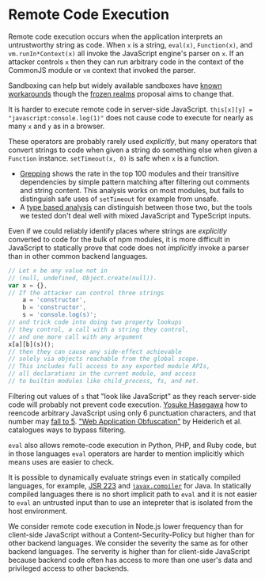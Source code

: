 # Remote Code Execution

Remote code execution occurs when the application interprets an
untrustworthy string as code.  When `x` is a string, `eval(x)`,
`Function(x)`, and `vm.runIn*Context(x)` all
invoke the JavaScript engine's parser on `x`.  If an attacker controls
`x` then they can run arbitrary code in the context of the CommonJS
module or `vm` context that invoked the parser.

Sandboxing can help but widely available sandboxes have
[known workarounds][denicola-vm-run] though the [frozen realms][]
proposal aims to change that.

It is harder to execute remote code in server-side JavaScript.
`this[x][y] = "javascript:console.log(1)"` does not cause code to
execute for nearly as many `x` and `y` as in a browser.

These operators are probably rarely used *explicitly*, but
many operators that convert strings to code when given a string
do something else when given a `Function` instance.
`setTimeout(x, 0)` is safe when `x` is a function.

*  [Grepping](../appendix/experiments.md#grep-problems) shows the rate
   in the top 100 modules and their transitive dependencies by simple
   pattern matching after filtering out comments and string content.
   This analysis works on most modules, but fails to distinguish
   safe uses of `setTimeout` for example from unsafe.
*  A [type based analysis](../appendix/experiments.md#jsconf) can
   distinguish between those two, but the tools we tested don't
   deal well with mixed JavaScript and TypeScript inputs.

Even if we could reliably identify places where strings are
*explicitly* converted to code for the bulk of npm modules,
it is more difficult in JavaScript to statically prove that
code does not *implicitly* invoke a parser than in other
common backend languages.

```js
// Let x be any value not in
// (null, undefined, Object.create(null)).
var x = {},
// If the attacker can control three strings
    a = 'constructor',
    b = 'constructor',
    s = 'console.log(s)';
// and trick code into doing two property lookups
// they control, a call with a string they control,
// and one more call with any argument
x[a][b](s)();
// then they can cause any side-effect achievable
// solely via objects reachable from the global scope.
// This includes full access to any exported module APIs,
// all declarations in the current module, and access
// to builtin modules like child_process, fs, and net.
```

Filtering out values of `s` that "look like JavaScript" as they reach
server-side code will probably not prevent code execution.
[Yosuke Hasegawa][Yosuke] how to reencode arbitrary JavaScript using
only 6 punctuation characters, and that number may
[fall to 5][Masato].  ["Web Application Obfuscation"][obfusc] by
Heiderich et al. catalogues ways to bypass filtering.

`eval` also allows remote-code execution in Python, PHP, and
Ruby code, but in those languages `eval` operators are harder to
mention implicitly which means uses are easier to check.

It is possible to dynamically evaluate strings even in statically
compiled languages, for example, [JSR 223][] and
[`javax.compiler`][dynjava] for Java.  In statically compiled
languages there is no short implicit path to `eval` and it is not
easier to `eval` an untrusted input than to use an intepreter that is
isolated from the host environment.

We consider remote code execution in Node.js lower frequency than for
client-side JavaScript without a Content-Security-Policy but higher
than for other backend languages.  We consider the severity the same
as for other backend languages.  The serverity is higher than for
client-side JavaScript because backend code often has access to more
than one user's data and privileged access to other backends.

[denicola-vm-run]: https://gist.github.com/domenic/d15dfd8f06ae5d1109b0
[frozen realms]: https://github.com/tc39/proposal-frozen-realms
[Yosuke]: https://news.ycombinator.com/item?id=4370098
[Masato]: https://syllab.fr/projets/experiments/xcharsjs/5chars.pipeline.html
[obfusc]: https://www.amazon.com/Web-Application-Obfuscation-Evasion-Filters/dp/1597496049
[JSR 223]: https://docs.oracle.com/javase/8/docs/technotes/guides/scripting/prog_guide/api.html
[dynjava]: https://www.ibm.com/developerworks/library/j-jcomp/index.html
